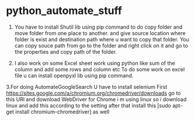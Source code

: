 # python_automate_stuff

  1. You have to install Shutil lib using pip command to do copy folder and move folder from one place to another.
  and give source location where folder is exist and destination path where u want to copy that folder.
  You can copy souce path from go to the folder and right click on it and go to the properties and copy path of the folder.
  

  2. I also work on some Excel sheet work using python like sum of the column and add some rows and column etc
   To do some work on excel file u can install openpyxl lib using pip command.
   
  3.For doing AutomateGoogleSearch U have to install selenium First
    https://sites.google.com/a/chromium.org/chromedriver/downloads go to this URl and download WebDriver for Chrome 
    i m using linux so i download linux and add this according to the setting 
    after that install this [sudo apt-get install chromium-chromedriver] as well
  
